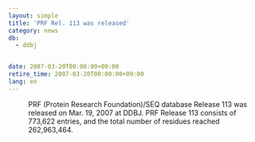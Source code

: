 ```yaml
---
layout: simple
title: 'PRF Rel. 113 was released'
category: news
db:
  - ddbj


date: 2007-03-20T00:00:00+09:00
retire_time: 2007-03-20T00:00:00+09:00
lang: en
---
```


<dd>PRF (Protein Research Foundation)/SEQ database Release 113 was released on Mar. 19, 2007 at DDBJ. PRF Release 113 consists of 773,622 entries, and the total number of residues reached 262,963,464.</dd>
